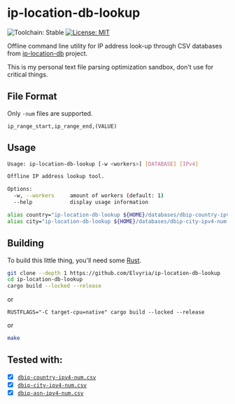 # ip-location-db-lookup
![Toolchain: Stable](https://img.shields.io/badge/Toolchain-Stable-%23D0F0C0) [![License: MIT](https://img.shields.io/badge/License-MIT-%23F0E68C)](https://opensource.org/licenses/MIT) 

Offline command line utility for IP address look-up through CSV databases from [ip-location-db](https://github.com/sapics/ip-location-db) project.

This is my personal text file parsing optimization sandbox, don't use for critical things.

## File Format
Only `-num` files are supported.  

`ip_range_start,ip_range_end,(VALUE)`

## Usage

```sh
Usage: ip-location-db-lookup [-w <workers>] [DATABASE] [IPv4]

Offline IP address lookup tool.

Options:
  -w, --workers     amount of workers (default: 1)
  --help            display usage information
```

```sh
alias country="ip-location-db-lookup ${HOME}/databases/dbip-country-ipv4-num.csv ${1}"
alias city="ip-location-db-lookup ${HOME}/databases/dbip-city-ipv4-num.csv ${1}"
```

## Building
To build this little thing, you'll need some [Rust](https://www.rust-lang.org/).

```sh
git clone --depth 1 https://github.com/Elvyria/ip-location-db-lookup
cd ip-location-db-lookup
cargo build --locked --release
```
or
```
RUSTFLAGS="-C target-cpu=native" cargo build --locked --release
```
or
```sh
make
```

## Tested with:
* [x] [`dbip-country-ipv4-num.csv`](https://github.com/sapics/ip-location-db/blob/main/dbip-country/dbip-country-ipv4-num.csv)
* [x] [`dbip-city-ipv4-num.csv`](https://github.com/sapics/ip-location-db/blob/main/dbip-city/dbip-city-ipv4-num.csv.gz)
* [x] [`dbip-asn-ipv4-num.csv`](https://github.com/sapics/ip-location-db/blob/main/dbip-asn/dbip-asn-ipv4-num.csv)
